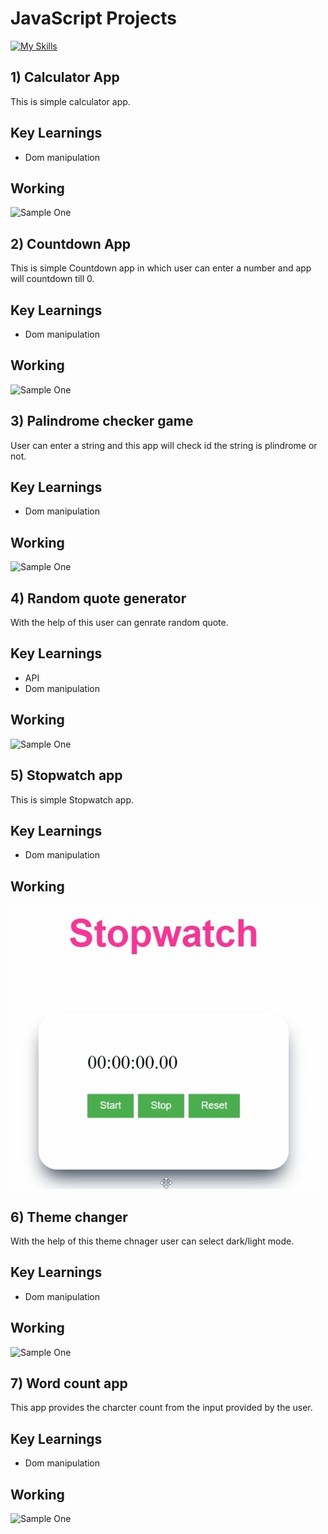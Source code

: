 # JavaScript Projects
[![My Skills](https://skillicons.dev/icons?i=js,html,css)](https://skillicons.dev)


## 1) Calculator App

This is simple calculator app.

## Key Learnings

- Dom manipulation

## Working

![Sample One](./images/calculator.gif)

## 2) Countdown App

This is simple Countdown app in which user can enter a number and app will countdown till 0.

## Key Learnings

- Dom manipulation

## Working

![Sample One](./images/countdown.gif)

## 3) Palindrome checker game

User can enter a string and this app will check id the string is plindrome or not.

## Key Learnings

- Dom manipulation

## Working

![Sample One](./images/palindrome.gif)


## 4) Random quote generator 

With the help of this user can genrate random quote.

## Key Learnings

- API
- Dom manipulation

## Working

![Sample One](./images/quote.gif)

## 5) Stopwatch app 

This is simple Stopwatch app.

## Key Learnings

- Dom manipulation

## Working

![Sample One](./images/stopwatch.gif)

## 6) Theme changer

With the help of this theme chnager user can select dark/light mode.

## Key Learnings

- Dom manipulation

## Working

![Sample One](./images/theme.gif)


## 7) Word count app

This app provides the charcter count from the input provided by the user.

## Key Learnings

- Dom manipulation

## Working

![Sample One](./images/wordcounter.gif)







